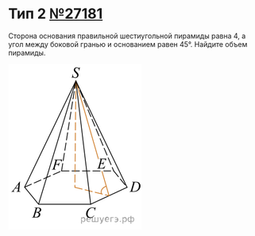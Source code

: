 # Тип 2 [№27181](https://math-ege.sdamgia.ru/problem?id=27181)

Сторона основания правильной шестиугольной пирамиды равна 4, 
а угол между боковой гранью и основанием равен 45°. Найдите объем пирамиды.

![](preview.svg)
